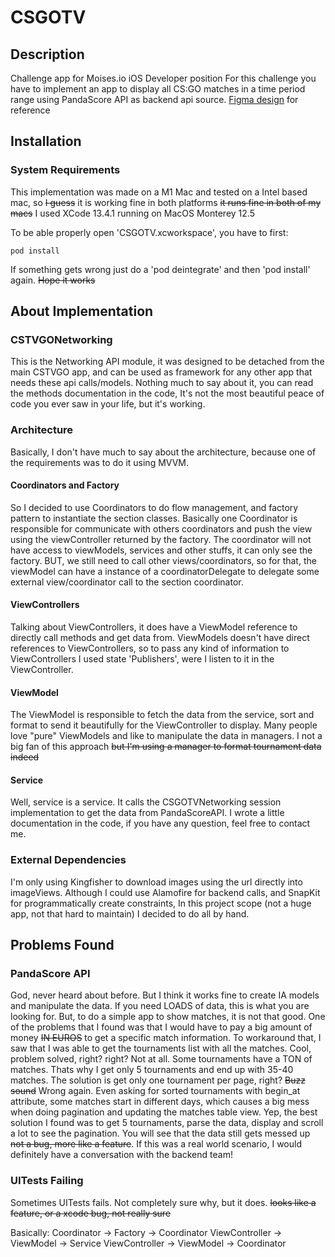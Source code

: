 # CSGOTV

## Description
Challenge app for Moises.io iOS Developer position
For this challenge you have to implement an app to display all CS:GO matches in a time period range using PandaScore API as backend api source.
[Figma design]() for reference

## Installation
### System Requirements
This implementation was made on a M1 Mac and tested on a Intel based mac, so ~~I guess~~ it is working fine in both platforms ~~it runs fine in both of my macs~~ 
I used XCode 13.4.1 running on MacOS Monterey 12.5

To be able properly open 'CSGOTV.xcworkspace', you have to first:
```
pod install
```

If something gets wrong just do a 'pod deintegrate' and then 'pod install' again.
~~Hope it works~~

## About Implementation
### CSTVGONetworking
This is the Networking API module, it was designed to be detached from the main CSTVGO app, and can be used as framework for any other app that needs these api calls/models. Nothing much to say about it, you can read the methods documentation in the code, It's not the most beautiful peace of code you ever saw in your life, but it's working.

### Architecture
Basically, I don't have much to say about the architecture, because one of the requirements was to do it using MVVM. 

#### Coordinators and Factory
So I decided to use Coordinators to do flow management, and factory pattern to instantiate the section classes. Basically one Coordinator is responsible for communicate with others coordinators and push the view using the viewController returned by the factory. The coordinator will not have access to viewModels, services and other stuffs, it can only see the factory. BUT, we still need to call other views/coordinators, so for that, the viewModel can have a instance of a coordinatorDelegate to delegate some external view/coordinator call to the section coordinator.

#### ViewControllers
Talking about ViewControllers, it does have a ViewModel reference to directly call methods and get data from. ViewModels doesn't have direct references to ViewControllers, so to pass any kind of information to ViewControllers I used state 'Publishers', were I listen to it in the ViewController.

#### ViewModel
The ViewModel is responsible to fetch the data from the service, sort and format to send it beautifully for the ViewController to display. Many people love "pure" ViewModels and like to manipulate the data in managers. I not a big fan of this approach ~~but I'm using a manager to format tournament data indeed~~ 

#### Service
Well, service is a service. It calls the CSGOTVNetworking session implementation to get the data from PandaScoreAPI. I wrote a little documentation in the code, if you have any question, feel free to contact me.

### External Dependencies
I'm only using Kingfisher to download images using the url directly into imageViews. Although I could use Alamofire for backend calls, and SnapKit for programmatically create constraints, In this project scope (not a huge app, not that hard to maintain) I decided to do all by hand.

## Problems Found
### PandaScore API
God, never heard about before. But I think it works fine to create IA models and manipulate the data. If you need LOADS of data, this is what you are looking for. But, to do a simple app to show matches, it is not that good. One of the problems that I found was that I would have to pay a big amount of money ~~IN EUROS~~ to get a specific match information. To workaround that, I saw that I was able to get the tournaments list with all the matches. Cool, problem solved, right? right? Not at all. Some tournaments have a TON of matches. Thats why I get only 5 tournaments and end up with 35-40 matches. The solution is get only one tournament per page, right? ~~Buzz sound~~ Wrong again. Even asking for sorted tournaments with begin_at attribute, some matches start in different days, which causes a big mess when doing pagination and updating the matches table view. Yep, the best solution I found was to get 5 tournaments, parse the data, display and scroll a lot to see the pagination. You will see that the data still gets messed up ~~not a bug, more like a feature~~. If this was a real world scenario, I would definitely have a conversation with the backend team!

### UITests Failing
Sometimes UITests fails. Not completely sure why, but it does. ~~looks like a feature, or a xcode bug, not really sure~~


Basically:
Coordinator -> Factory -> Coordinator
ViewController -> ViewModel -> Service
ViewController -> ViewModel -> Coordinator

